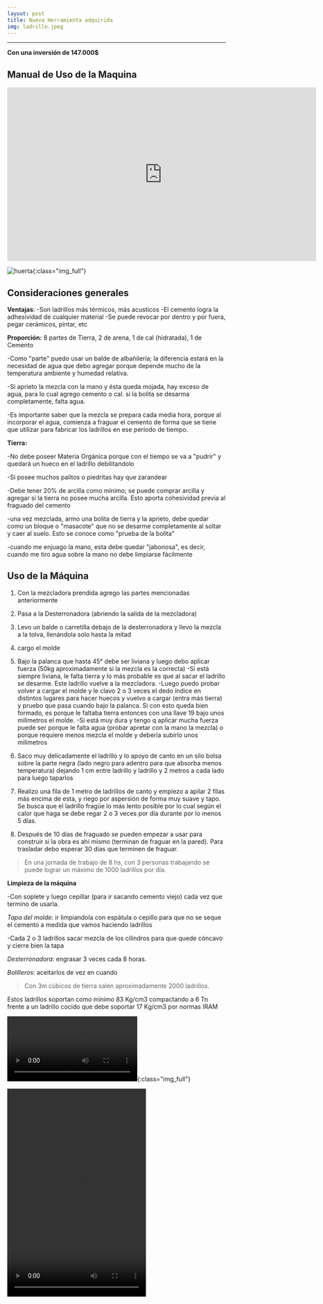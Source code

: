 ```yaml
---
layout: post
title: Nueva Herramienta adquirida
img: ladrillo.jpeg
---
```


---
__Con una inversión de 147.000$__

## Manual de Uso de la Maquina

  <iframe width="713" height="401" src="https://www.youtube.com/embed/YgKlQcHPN_s" frameborder="0" allow="accelerometer; autoplay; encrypted-media; gyroscope; picture-in-picture" allowfullscreen></iframe>

![huerta]({{site.baseurl}}/img/ladrillo2.jpeg){:class="img_full"}  

## Consideraciones generales

__Ventajas__:
-Son ladrillos más térmicos, más acusticos
-El cemento logra la adhesividad de cualquier material
-Se puede revocar por dentro y por fuera, pegar cerámicos, pintar, etc

__Proporción:__ 8 partes de Tierra, 2 de arena, 1 de cal (hidratada), 1 de Cemento

-Como "parte" puedo usar un balde de albañilería; la diferencia estará en la necesidad de agua que debo agregar porque depende mucho de la temperatura ambiente y humedad relativa.

-Si aprieto la mezcla con la mano y ésta queda mojada, hay exceso de agua, para lo cual agrego cemento o cal. si la bolita se desarma completamente, falta agua.

-Es importante saber que la mezcla se prepara cada media hora, porque al incorporar el agua, comienza a fraguar el cemento de forma que se tiene que utilizar para fabricar los ladrillos en ese período de tiempo.

__Tierra:__

-No debe poseer Materia Orgánica porque con el tiempo se va a "pudrir" y quedará un hueco en el ladrillo debilitandolo

-Si posee muchos palitos o piedritas hay que zarandear

-Debe tener 20% de arcilla como mínimo; se puede comprar arcilla y agregar si la tierra no posee mucha arcilla. Esto aporta cohesividad previa al fraguado del cemento

-una vez mezclada, armo una bolita de tierra y la aprieto, debe quedar como un bloque o "masacote" que no se desarme completamente al soltar y caer al suelo. Esto se conoce como "prueba de la bolita"

-cuando me enjuago la mano, esta debe quedar "jabonosa", es decir, cuando me tiro agua sobre la mano no debe limpiarse fácilmente

## Uso de la Máquina

1) Con la mezcladora prendida agrego las partes mencionadas anteriormente

2) Pasa a la Desterronadora (abriendo la salida de la mezcladora)

3) Levo un balde o carretilla debajo de la desterronadora y llevo la mezcla a la tolva, llenándola solo hasta la mitad

4) cargo el molde

5) Bajo la palanca que hasta 45° debe ser liviana y luego debo aplicar fuerza (50kg aproximadamente si la mezcla es la correcta)
-Si está siempre liviana, le falta tierra y lo más probable es que al sacar el ladrillo se desarme. Este ladrillo vuelve a la mezcladora.
-Luego puedo probar volver a cargar el molde y le clavo 2 o 3 veces el dedo índice en distintos lugares para hacer huecos y vuelvo a cargar (entra más tierra) y pruebo que pasa cuando bajo la palanca. Si con esto queda bien formado, es porque le faltaba tierra entonces con una llave 19 bajo unos milimetros el molde.
-Si está muy dura y tengo q aplicar mucha fuerza puede ser porque le falta agua (probar apretar con la mano la mezcla) o porque requiere menos mezcla el molde y debería subirlo unos milímetros

6) Saco muy delicadamente el ladrillo y lo apoyo de canto en un silo bolsa sobre la parte negra (lado negro para adentro para que absorba menos temperatura) dejando 1 cm entre ladrillo y ladrillo y 2 metros a cada lado para luego taparlos

7) Realizo una fila de 1 metro de ladrillos de canto y empiezo a apilar 2 filas más encima de esta, y riego por aspersión de forma muy suave y tapo. Se busca que el ladrillo fragüe lo más lento posible por lo cual según el calor que haga se debe regar 2 o 3 veces por día durante por lo menos 5 días.

8) Después de 10 días de fraguado se pueden empezar a usar para construir si la obra es ahí mismo (terminan de fraguar en la pared). Para trasladar debo esperar 30 días que terminen de fraguar.

> En una jornada de trabajo de 8 hs, con 3 personas trabajando se puede lograr un máximo de 1000 ladrillos por día.

__Limpieza de la máquina__

-Con soplete y luego cepillar (para ir sacando cemento viejo) cada vez que termino de usarla.

_Tapa del molde_: ir limpiandola con espátula o cepillo para que no se seque el cemento a medida que vamos haciendo ladrillos

-Cada 2 o 3 ladrillos sacar mezcla de los cilindros para que quede cóncavo y cierre bien la tapa

_Desterronadora_: engrasar 3 veces cada 8 horas.

_Bolilleros_: aceitarlos de vez en cuando

> Con 3m cúbicos de tierra salen aproximadamente 2000 ladrillos.

Estos ladrillos soportan como mínimo 83 Kg/cm3 compactando a 6 Tn frente a un ladrillo cocido que debe soportar 17 Kg/cm3 por normas IRAM

![huerta]({{site.baseurl}}/img/ladrillo_error.mp4){:class="img_full"}  

<video width="320" height="480" controls>
<source src="videos/ladrillo_error.mp4" type="video/mp4">
